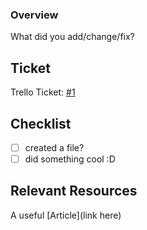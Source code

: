 ### Overview

What did you add/change/fix?

## Ticket

Trello Ticket: [#1](CHANGE_ME)

## Checklist

- [ ] created a file?
- [ ] did something cool :D

## Relevant Resources

A useful [Article](link here)
